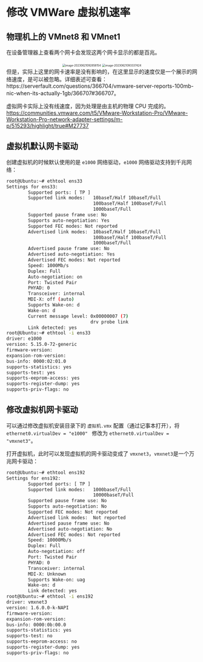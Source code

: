 # 修改 VMWare 虚拟机速率

## 物理机上的 VMnet8 和 VMnet1

在设备管理器上查看两个网卡会发现这两个网卡显示的都是百兆。

<center class="half">
    <img src="http://blog-img-figure.oss-cn-chengdu.aliyuncs.com/img/2023/06/21/20230621-092901.png" alt="image-20230621092858154" style="zoom:50%;" />
    <img src="http://blog-img-figure.oss-cn-chengdu.aliyuncs.com/img/2023/06/21/20230621-093338.png" alt="image-20230621093337424" style="zoom:50%;" />
</center>
但是，实际上这里的网卡速率是没有影响的，在这里显示的速度仅是一个展示的网络速度，是可以被忽略。详细表述可查看：https://serverfault.com/questions/366704/vmware-server-reports-100mb-nic-when-its-actually-1gb/366707#366707。

虚拟网卡实际上没有线速度，因为处理是由主机的物理 CPU 完成的。https://communities.vmware.com/t5/VMware-Workstation-Pro/VMware-Workstation-Pro-network-adapter-settings/m-p/515293/highlight/true#M27737

## 虚拟机默认网卡驱动

创建虚拟机的时候默认使用的是 `e1000` 网络驱动，`e1000` 网络驱动支持到千兆网络：

```bash
root@Ubuntu:~# ethtool ens33 
Settings for ens33:
        Supported ports: [ TP ]
        Supported link modes:   10baseT/Half 10baseT/Full
                                100baseT/Half 100baseT/Full
                                1000baseT/Full
        Supported pause frame use: No
        Supports auto-negotiation: Yes
        Supported FEC modes: Not reported
        Advertised link modes:  10baseT/Half 10baseT/Full
                                100baseT/Half 100baseT/Full
                                1000baseT/Full
        Advertised pause frame use: No
        Advertised auto-negotiation: Yes
        Advertised FEC modes: Not reported
        Speed: 1000Mb/s
        Duplex: Full
        Auto-negotiation: on
        Port: Twisted Pair
        PHYAD: 0
        Transceiver: internal
        MDI-X: off (auto)
        Supports Wake-on: d
        Wake-on: d
        Current message level: 0x00000007 (7)
                               drv probe link
        Link detected: yes
root@Ubuntu:~# ethtool -i ens33 
driver: e1000
version: 5.15.0-72-generic
firmware-version: 
expansion-rom-version: 
bus-info: 0000:02:01.0
supports-statistics: yes
supports-test: yes
supports-eeprom-access: yes
supports-register-dump: yes
supports-priv-flags: no
```

## 修改虚拟机网卡驱动

可以通过修改虚拟机安装目录下的 `虚拟机.vmx` 配置（通过记事本打开），将 `ethernet0.virtualDev = "e1000" ` 修改为 `ethernet0.virtualDev = "vmxnet3"`。

打开虚拟机，此时可以发现虚拟机的网卡驱动变成了 `vmxnet3`，`vmxnet3`是一个万兆网卡驱动：


```bash
root@Ubuntu:~# ethtool ens192 
Settings for ens192:
        Supported ports: [ TP ]
        Supported link modes:   1000baseT/Full
                                10000baseT/Full
        Supported pause frame use: No
        Supports auto-negotiation: No
        Supported FEC modes: Not reported
        Advertised link modes:  Not reported
        Advertised pause frame use: No
        Advertised auto-negotiation: No
        Advertised FEC modes: Not reported
        Speed: 10000Mb/s
        Duplex: Full
        Auto-negotiation: off
        Port: Twisted Pair
        PHYAD: 0
        Transceiver: internal
        MDI-X: Unknown
        Supports Wake-on: uag
        Wake-on: d
        Link detected: yes
root@Ubuntu:~# ethtool -i ens192 
driver: vmxnet3
version: 1.6.0.0-k-NAPI
firmware-version: 
expansion-rom-version: 
bus-info: 0000:0b:00.0
supports-statistics: yes
supports-test: no
supports-eeprom-access: no
supports-register-dump: yes
supports-priv-flags: no
```


